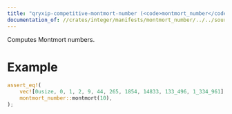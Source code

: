 ```yaml
---
title: "qryxip-competitive-montmort-number (<code>montmort_number</code>)"
documentation_of: //crates/integer/manifests/montmort_number/../../sourcefiles/montmort_number.rs
---
```

Computes Montmort numbers.

# Example

```rust
assert_eq!(
    vec![0usize, 0, 1, 2, 9, 44, 265, 1854, 14833, 133_496, 1_334_961],
    montmort_number::montmort(10),
);
```

